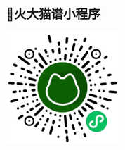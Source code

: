 # :pencil:火大猫谱小程序

<img src="https://github.com/Mr-Pao/MaoPu/blob/main/%E5%B0%8F%E7%A8%8B%E5%BA%8F%E7%A0%81.jpg"  title="火大猫谱小程序">
